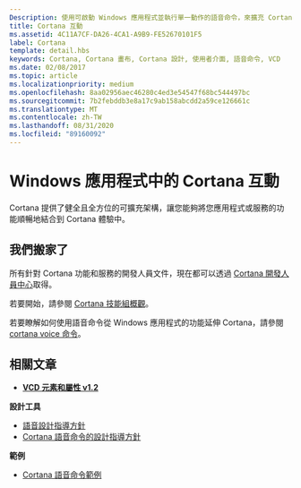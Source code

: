 ```yaml
---
Description: 使用可啟動 Windows 應用程式並執行單一動作的語音命令，來擴充 Cortana 的基本功能。
title: Cortana 互動
ms.assetid: 4C11A7CF-DA26-4CA1-A9B9-FE52670101F5
label: Cortana
template: detail.hbs
keywords: Cortana, Cortana 畫布, Cortana 設計, 使用者介面, 語音命令, VCD
ms.date: 02/08/2017
ms.topic: article
ms.localizationpriority: medium
ms.openlocfilehash: 8aa02956aec46280c4ed3e54547f68bc544497bc
ms.sourcegitcommit: 7b2febddb3e8a17c9ab158abcdd2a59ce126661c
ms.translationtype: MT
ms.contentlocale: zh-TW
ms.lasthandoff: 08/31/2020
ms.locfileid: "89160092"
---
```

# <a name="cortana-interactions-in-windows-apps"></a>Windows 應用程式中的 Cortana 互動

Cortana 提供了健全且全方位的可擴充架構，讓您能夠將您應用程式或服務的功能順暢地結合到 Cortana 體驗中。

## <a name="weve-moved"></a>我們搬家了

所有針對 Cortana 功能和服務的開發人員文件，現在都可以透過 [Cortana 開發人員中心](https://developer.microsoft.com/cortana)取得。

若要開始，請參閱 [Cortana 技能組概觀](/cortana/skills/overview)。

若要瞭解如何使用語音命令從 Windows 應用程式的功能延伸 Cortana，請參閱 [cortana voice 命令](/cortana/voice-commands/vcd)。 

## <a name="related-articles"></a>相關文章

* [**VCD 元素和屬性 v1.2**](/uwp/schemas/voicecommands/voice-command-elements-and-attributes-1-2)

**設計工具**
* [語音設計指導方針](speech-interactions.md)
* [Cortana 語音命令的設計指導方針](/cortana/voice-commands/voicecommand-design-guidelines)

**範例**
* [Cortana 語音命令範例](https://github.com/Microsoft/Windows-universal-samples/tree/master/Samples/CortanaVoiceCommand)
 

 
